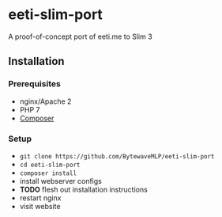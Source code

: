 # eeti-slim-port
A proof-of-concept port of eeti.me to Slim 3

## Installation
### Prerequisites
- nginx/Apache 2
- PHP 7
- [Composer](https://getcomposer.org/)
### Setup
- `git clone https://github.com/BytewaveMLP/eeti-slim-port`
- `cd eeti-slim-port`
- `composer install`
- install webserver configs
- **TODO** flesh out installation instructions
- restart nginx
- visit website
